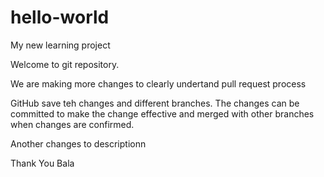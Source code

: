 # hello-world
My new learning project

Welcome to git repository. 

We are making more changes to clearly undertand pull request process

GitHub save teh changes and different branches. The changes can be committed to make the change effective and merged with other branches when changes are confirmed.

Another changes to descriptionn


Thank You
Bala
